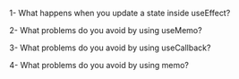 1- What happens when you update a state inside useEffect?

2- What problems do you avoid by using useMemo? 

3- What problems do you avoid by using useCallback? 

4- What problems do you avoid by using memo?

